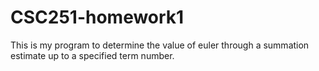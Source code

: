# CSC251-homework1

This is my program to determine the value of euler through a summation estimate up to a specified term number.
